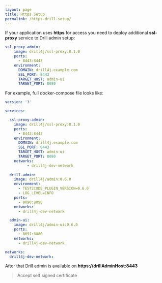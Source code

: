 ```yaml
---
layout: page
title: Https Setup
permalink: /https-drill-setup/
---
```


If your application uses **https** for access you need to deploy additional **ssl-proxy** service
to Drill admin setup:
```yaml
ssl-proxy-admin:
    image: drill4j/ssl-proxy:0.1.0
    ports:
      - 8443:8443
    environment:
      DOMAIN: drill4j.example.com
      SSL_PORT: 8443
      TARGET_HOST: admin-ui
      TARGET_PORT: 8080
```

For example, full docker-compose file looks like:
```yaml
version: '3'

services:

  ssl-proxy-admin:
    image: drill4j/ssl-proxy:0.1.0
    ports:
      - 8443:8443
    environment:
      DOMAIN: drill4j.example.com
      SSL_PORT: 8443
      TARGET_HOST: admin-ui
      TARGET_PORT: 8080
    networks:
          - drill4j-dev-network
          
  drill-admin:
    image: drill4j/admin:0.6.0
    environment:
      - TEST2CODE_PLUGIN_VERSION=0.6.0
      - LOG_LEVEL=INFO
    ports:
      - 8090:8090
    networks:
      - drill4j-dev-network

  admin-ui:
    image: drill4j/admin-ui:0.6.0
    ports:
      - 8091:8080
    networks:
      - drill4j-dev-network

networks:
  drill4j-dev-network:
```
After that Drill admin is available on **https://drillAdminHost:8443**
> Accept self signed certificate
